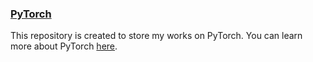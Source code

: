 ### [PyTorch](https://pytorch.org/)
This repository is created to store my works on PyTorch.
You can learn more about PyTorch [here](https://pytorch.org/tutorials/).
